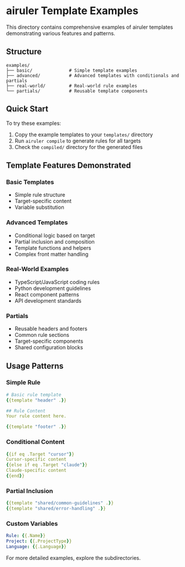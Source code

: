# airuler Template Examples

This directory contains comprehensive examples of airuler templates demonstrating various features and patterns.

## Structure

```
examples/
├── basic/              # Simple template examples
├── advanced/           # Advanced templates with conditionals and partials
├── real-world/         # Real-world rule examples
└── partials/           # Reusable template components
```

## Quick Start

To try these examples:

1. Copy the example templates to your `templates/` directory
2. Run `airuler compile` to generate rules for all targets
3. Check the `compiled/` directory for the generated files

## Template Features Demonstrated

### Basic Templates
- Simple rule structure
- Target-specific content
- Variable substitution

### Advanced Templates  
- Conditional logic based on target
- Partial inclusion and composition
- Template functions and helpers
- Complex front matter handling

### Real-World Examples
- TypeScript/JavaScript coding rules
- Python development guidelines
- React component patterns
- API development standards

### Partials
- Reusable headers and footers
- Common rule sections
- Target-specific components
- Shared configuration blocks

## Usage Patterns

### Simple Rule
```yaml
# Basic rule template
{{template "header" .}}

## Rule Content
Your rule content here.

{{template "footer" .}}
```

### Conditional Content
```yaml
{{if eq .Target "cursor"}}
Cursor-specific content
{{else if eq .Target "claude"}}
Claude-specific content  
{{end}}
```

### Partial Inclusion
```yaml
{{template "shared/common-guidelines" .}}
{{template "shared/error-handling" .}}
```

### Custom Variables
```yaml
Rule: {{.Name}}
Project: {{.ProjectType}}
Language: {{.Language}}
```

For more detailed examples, explore the subdirectories.